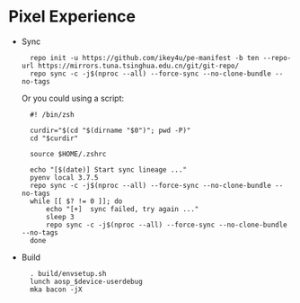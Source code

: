 # Pixel Experience

- Sync

        repo init -u https://github.com/ikey4u/pe-manifest -b ten --repo-url https://mirrors.tuna.tsinghua.edu.cn/git/git-repo/
        repo sync -c -j$(nproc --all) --force-sync --no-clone-bundle --no-tags

    Or you could using a script:

        #! /bin/zsh

        curdir="$(cd "$(dirname "$0")"; pwd -P)"
        cd "$curdir"

        source $HOME/.zshrc

        echo "[$(date)] Start sync lineage ..."
        pyenv local 3.7.5
        repo sync -c -j$(nproc --all) --force-sync --no-clone-bundle --no-tags
        while [[ $? != 0 ]]; do
            echo "[+]  sync failed, try again ..."
            sleep 3
            repo sync -c -j$(nproc --all) --force-sync --no-clone-bundle --no-tags
        done

- Build

        . build/envsetup.sh
        lunch aosp_$device-userdebug
        mka bacon -jX

